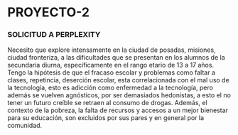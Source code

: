 # PROYECTO-2
### SOLICITUD A PERPLEXITY
Necesito que explore intensamente en la ciudad de posadas, misiones, ciudad fronteriza, a las dificultades que se presentan en los alumnos de la secundaria diurna, específicamente en el rango etario de 13 a 17 años. Tengo la hipótesis de que el fracaso escolar y problemas como faltar a clases, repetincia, deserción escolar, esta correlacionada con el mal uso de la tecnología, esto es adicción como enfermedad a la tecnología, pero además se vuelven agnósticos, por ser demasiados hedonistas, a esto el no tener un futuro creíble se retraen al consumo de drogas. Además, el contexto de la pobreza, la falta de recursos y accesos a un mejor bienestar para su educación, son excluidos por sus pares y en general por la comunidad.
